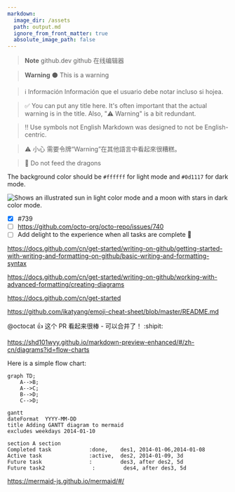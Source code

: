 ```yaml
---
markdown:
  image_dir: /assets
  path: output.md
  ignore_from_front_matter: true
  absolute_image_path: false
---
```


> **Note**
> github.dev github 在线编辑器

> **Warning**
> :black_circle: This is a warning

> ℹ️ Información
> Información que el usuario debe notar incluso si hojea.

> :white_check_mark: You can put any title here.
> It's often important that the actual warning is in the title. 
> Also, "⚠️ Warning" is a bit redundant.

> ‼️ Use symbols not English
> Markdown was designed to not be English-centric.

> ⚠️ 小心
> 需要令牌“Warning”在其他語言中看起來很糟糕。

> 🚫 Do not feed the dragons 

The background color should be `#ffffff` for light mode and `#0d1117` for dark mode.

<picture>
  <source media="(prefers-color-scheme: dark)" srcset="https://user-images.githubusercontent.com/25423296/163456776-7f95b81a-f1ed-45f7-b7ab-8fa810d529fa.png">
  <source media="(prefers-color-scheme: light)" srcset="https://user-images.githubusercontent.com/25423296/163456779-a8556205-d0a5-45e2-ac17-42d089e3c3f8.png">
  <img alt="Shows an illustrated sun in light color mode and a moon with stars in dark color mode." src="https://user-images.githubusercontent.com/25423296/163456779-a8556205-d0a5-45e2-ac17-42d089e3c3f8.png">
</picture>


- [x] #739
- [ ] https://github.com/octo-org/octo-repo/issues/740
- [ ] Add delight to the experience when all tasks are complete :tada:

https://docs.github.com/cn/get-started/writing-on-github/getting-started-with-writing-and-formatting-on-github/basic-writing-and-formatting-syntax


https://docs.github.com/cn/get-started/writing-on-github/working-with-advanced-formatting/creating-diagrams



https://docs.github.com/cn/get-started


https://github.com/ikatyang/emoji-cheat-sheet/blob/master/README.md

@octocat :+1: 这个 PR 看起来很棒 - 可以合并了！ :shipit:

https://shd101wyy.github.io/markdown-preview-enhanced/#/zh-cn/diagrams?id=flow-charts


Here is a simple flow chart:

```mermaid
graph TD;
    A-->B;
    A-->C;
    B-->D;
    C-->D;
```




```mermaid
gantt
dateFormat  YYYY-MM-DD
title Adding GANTT diagram to mermaid
excludes weekdays 2014-01-10

section A section
Completed task            :done,    des1, 2014-01-06,2014-01-08
Active task               :active,  des2, 2014-01-09, 3d
Future task               :         des3, after des2, 5d
Future task2               :         des4, after des3, 5d
```

https://mermaid-js.github.io/mermaid/#/